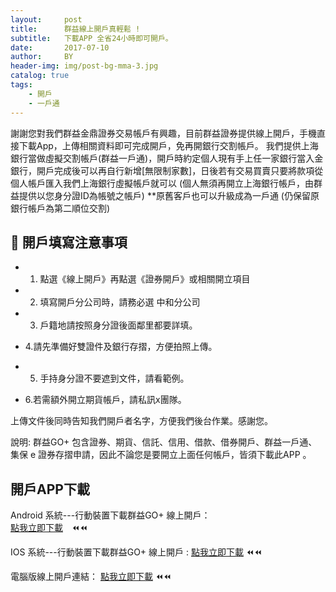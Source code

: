 ```yaml
---
layout:     post
title:      群益線上開戶真輕鬆 !
subtitle:   下載APP 全省24小時即可開戶。
date:       2017-07-10
author:     BY
header-img: img/post-bg-mma-3.jpg
catalog: true
tags:
    - 開戶
    - 一戶通
---
```



謝謝您對我們群益金鼎證券交易帳戶有興趣，目前群益證券提供線上開戶，手機直接下載App，上傳相關資料即可完成開戶，免再開銀行交割帳戶。
我們提供上海銀行當做虛擬交割帳戶(群益一戶通)，開戶時約定個人現有手上任一家銀行當入金銀行，開戶完成後可以再自行新增[無限制家數]，日後若有交易買賣只要將款項從個人帳戶匯入我們上海銀行虛擬帳戶就可以 (個人無須再開立上海銀行帳戶，由群益提供以您身分證ID為帳號之帳戶)
**原舊客戶也可以升級成為一戶通 (仍保留原銀行帳戶為第二順位交割)

## 📌 開戶填寫注意事項

 - 1. 點選《線上開戶》再點選《證券開戶》或相關開立項目
 
 - 2. 填寫開戶分公司時，請務必選
       中和分公司
  
 - 3. 戶籍地請按照身分證後面鄰里都要詳填。


 - 4.請先準備好雙證件及銀行存摺，方便拍照上傳。
 
 - 5. 手持身分證不要遮到文件，請看範例。
  
 - 6.若需額外開立期貨帳戶，請私訊x團隊。
 
 上傳文件後同時告知我們開戶者名字，方便我們後台作業。感謝您。

說明: 群益GO+ 包含證券、期貨、信託、信用、借款、借券開戶、群益一戶通、集保 e 證券存摺申請，因此不論您是要開立上面任何帳戶，皆須下載此APP 。

## 開戶APP下載
                                                    
Android 系統---行動裝置下載群益GO+  線上開戶：  
[點我立即下載](https://play.google.com/store/apps/details?id=com.capital.capitalmobiwizard)　⏪⏪　

IOS 系統---行動裝置下載群益GO+  線上開戶 :
[點我立即下載](https://apps.apple.com/tw/app/qun-yigo-xian-shang-kai-hu/id1069752783)   ⏪⏪

電腦版線上開戶連結：
[點我立即下載](https://goplus.capital.com.tw/index.html)   ⏪⏪

